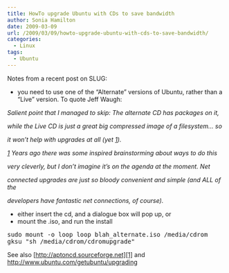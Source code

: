 ```yaml
---
title: HowTo upgrade Ubuntu with CDs to save bandwidth
author: Sonia Hamilton
date: 2009-03-09
url: /2009/03/09/howto-upgrade-ubuntu-with-cds-to-save-bandwidth/
categories:
  - Linux
tags:
  - Ubuntu
---
```

Notes from a recent post on SLUG:

<!--more-->

  * you need to use one of the &#8220;Alternate&#8221; versions of Ubuntu, rather than a &#8220;Live&#8221; version. To quote Jeff Waugh:

*Salient point that I managed to skip: The alternate CD has packages on it,*

*while the Live CD is just a great big compressed image of a filesystem&#8230; so*

*it won&#8217;t help with upgrades at all (yet [1]).*

*[1] Years ago there was some inspired brainstorming about ways to do this*

*very cleverly, but I don&#8217;t imagine it&#8217;s on the agenda at the moment. Net*

*connected upgrades are just so bloody convenient and simple (and ALL of the*

*developers have fantastic net connections, of course).*

  * either insert the cd, and a dialogue box will pop up, or
  * mount the .iso, and run the install

<pre>sudo mount -o loop loop blah_alternate.iso /media/cdrom
gksu "sh /media/cdrom/cdromupgrade"</pre>

See also [http://aptoncd.sourceforge.net][1] and <http://www.ubuntu.com/getubuntu/upgrading>

 [1]: http://aptoncd.sourceforge.net/

